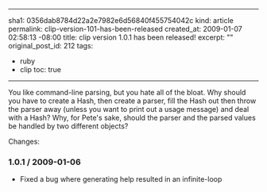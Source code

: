----- 
sha1: 0356dab8784d22a2e7982e6d56840f455754042c
kind: article
permalink: clip-version-101-has-been-released
created_at: 2009-01-07 02:58:13 -08:00
title: clip version 1.0.1 has been released!
excerpt: ""
original_post_id: 212
tags: 
- ruby
- clip
toc: true
-----
You like command-line parsing, but you hate all of the bloat. Why
should you have to create a Hash, then create a parser, fill the Hash
out then throw the parser away (unless you want to print out a usage
message) and deal with a Hash? Why, for Pete's sake, should the parser
and the parsed values be handled by two different objects?

Changes:

### 1.0.1 / 2009-01-06

* Fixed a bug where generating help resulted in an infinite-loop
